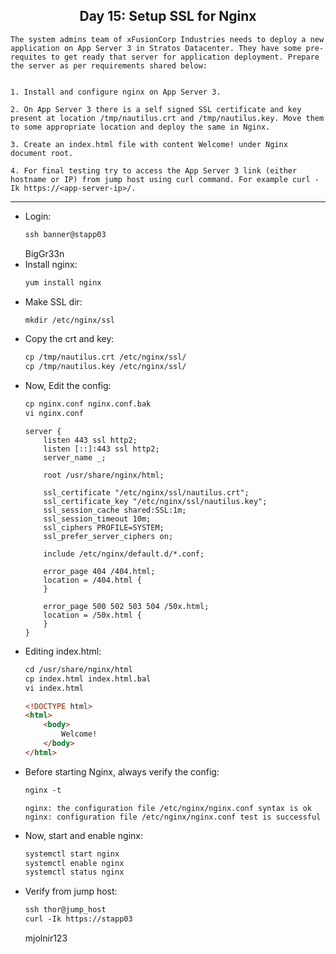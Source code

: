 ## <center> Day 15: Setup SSL for Nginx

```
The system admins team of xFusionCorp Industries needs to deploy a new application on App Server 3 in Stratos Datacenter. They have some pre-requites to get ready that server for application deployment. Prepare the server as per requirements shared below:


1. Install and configure nginx on App Server 3.

2. On App Server 3 there is a self signed SSL certificate and key present at location /tmp/nautilus.crt and /tmp/nautilus.key. Move them to some appropriate location and deploy the same in Nginx.

3. Create an index.html file with content Welcome! under Nginx document root.

4. For final testing try to access the App Server 3 link (either hostname or IP) from jump host using curl command. For example curl -Ik https://<app-server-ip>/.
```

---

- Login:
    ```apache
    ssh banner@stapp03
    ```
    BigGr33n
- Install nginx:
    ```apache
    yum install nginx
    ```
- Make SSL dir:
    ```apache
    mkdir /etc/nginx/ssl
    ```
- Copy the crt and key:
    ```apache
    cp /tmp/nautilus.crt /etc/nginx/ssl/
    cp /tmp/nautilus.key /etc/nginx/ssl/
    ```
- Now, Edit the config:
    ```apache
    cp nginx.conf nginx.conf.bak
    vi nginx.conf
    ```
    ```nginx
    server {
        listen 443 ssl http2;
        listen [::]:443 ssl http2;
        server_name _;

        root /usr/share/nginx/html;

        ssl_certificate "/etc/nginx/ssl/nautilus.crt";
        ssl_certificate_key "/etc/nginx/ssl/nautilus.key";
        ssl_session_cache shared:SSL:1m;
        ssl_session_timeout 10m;
        ssl_ciphers PROFILE=SYSTEM;
        ssl_prefer_server_ciphers on;

        include /etc/nginx/default.d/*.conf;

        error_page 404 /404.html;
        location = /404.html {
        }

        error_page 500 502 503 504 /50x.html;
        location = /50x.html {
        }
    }
    ```
- Editing index.html:
    ```apache
    cd /usr/share/nginx/html
    cp index.html index.html.bal
    vi index.html
    ```
    ```html
    <!DOCTYPE html>
    <html>
        <body>
            Welcome!
        </body>
    </html>
    ```
- Before starting Nginx, always verify the config:
    ```apache
    nginx -t
    ```
    ```
    nginx: the configuration file /etc/nginx/nginx.conf syntax is ok
    nginx: configuration file /etc/nginx/nginx.conf test is successful
    ```
- Now, start and enable nginx:
    ```apache
    systemctl start nginx
    systemctl enable nginx
    systemctl status nginx
    ```
- Verify from jump host:
    ```apache
    ssh thor@jump_host
    curl -Ik https://stapp03
    ```
    mjolnir123